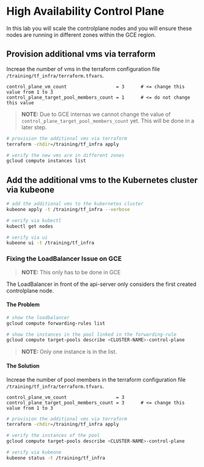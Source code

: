 # High Availability Control Plane

In this lab you will scale the controlplane nodes and you will ensure these nodes are running in different zones within the GCE region.

## Provision additional vms via terraform

Increae the number of vms in the terraform configuration file `/training/tf_infra/terraform.tfvars`.

```hcl
control_plane_vm_count                  = 3      # <= change this value from 1 to 3
control_plane_target_pool_members_count = 1      # <= do not change this value
```

> **NOTE:**
> Due to GCE internas we cannot change the value of `control_plane_target_pool_members_count` yet. This will be done in a later step.

```bash
# provision the additional vms via terraform
terraform -chdir=/training/tf_infra apply

# verify the new vms are in different zones
gcloud compute instances list
```

## Add the additional vms to the Kubernetes cluster via kubeone

```bash
# add the additional vms to the kubernetes cluster
kubeone apply -t /training/tf_infra --verbose

# verify via kubectl
kubectl get nodes

# verify via ui
kubeone ui -t /training/tf_infra
```

### Fixing the LoadBalancer Issue on GCE

> **NOTE:**
> This only has to be done in GCE

The LoadBalancer in front of the api-server only considers the first created controlplane node.

#### The Problem

```bash
# show the loadbalancer
gcloud compute forwarding-rules list

# show the instances in the pool linked in the forwarding-rule
gcloud compute target-pools describe <CLUSTER-NAME>-control-plane
```

> **NOTE:**
> Only one instance is in the list.

#### The Solution

Increae the number of pool members in the terraform configuration file `/training/tf_infra/terraform.tfvars`.

```hcl
control_plane_vm_count                  = 3      
control_plane_target_pool_members_count = 3      # <= change this value from 1 to 3
```

```bash
# provision the additional vms via terraform
terraform -chdir=/training/tf_infra apply

# verify the instances of the pool
gcloud compute target-pools describe <CLUSTER-NAME>-control-plane

# verify via kubeone
kubeone status -t /training/tf_infra
```
